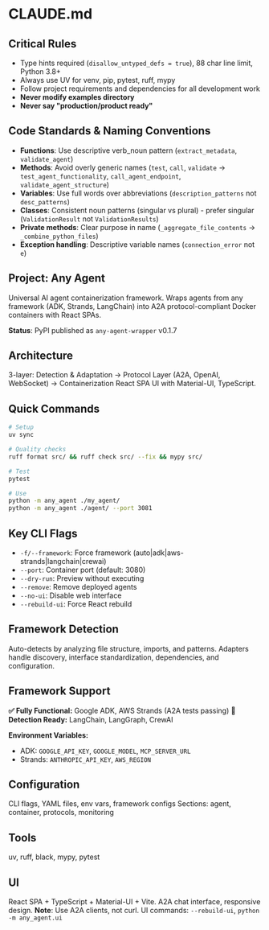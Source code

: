 # CLAUDE.md

## Critical Rules
- Type hints required (`disallow_untyped_defs = true`), 88 char line limit, Python 3.8+
- Always use UV for venv, pip, pytest, ruff, mypy
- Follow project requirements and dependencies for all development work
- **Never modify examples directory**
- **Never say "production/product ready"**

## Code Standards & Naming Conventions
- **Functions**: Use descriptive verb_noun pattern (`extract_metadata`, `validate_agent`)
- **Methods**: Avoid overly generic names (`test`, `call`, `validate` → `test_agent_functionality`, `call_agent_endpoint`, `validate_agent_structure`)
- **Variables**: Use full words over abbreviations (`description_patterns` not `desc_patterns`)
- **Classes**: Consistent noun patterns (singular vs plural) - prefer singular (`ValidationResult` not `ValidationResults`)
- **Private methods**: Clear purpose in name (`_aggregate_file_contents` → `_combine_python_files`)
- **Exception handling**: Descriptive variable names (`connection_error` not `e`)

## Project: Any Agent
Universal AI agent containerization framework. Wraps agents from any framework (ADK, Strands, LangChain) into A2A protocol-compliant Docker containers with React SPAs.

**Status**: PyPI published as `any-agent-wrapper` v0.1.7

## Architecture
3-layer: Detection & Adaptation → Protocol Layer (A2A, OpenAI, WebSocket) → Containerization
React SPA UI with Material-UI, TypeScript.

## Quick Commands
```bash
# Setup
uv sync

# Quality checks
ruff format src/ && ruff check src/ --fix && mypy src/

# Test
pytest

# Use
python -m any_agent ./my_agent/
python -m any_agent ./agent/ --port 3081
```

## Key CLI Flags
- `-f/--framework`: Force framework (auto|adk|aws-strands|langchain|crewai)
- `--port`: Container port (default: 3080)
- `--dry-run`: Preview without executing
- `--remove`: Remove deployed agents
- `--no-ui`: Disable web interface
- `--rebuild-ui`: Force React rebuild

## Framework Detection
Auto-detects by analyzing file structure, imports, and patterns. Adapters handle discovery, interface standardization, dependencies, and configuration.

## Framework Support
**✅ Fully Functional:** Google ADK, AWS Strands (A2A tests passing)
**🔄 Detection Ready:** LangChain, LangGraph, CrewAI

**Environment Variables:**
- ADK: `GOOGLE_API_KEY`, `GOOGLE_MODEL`, `MCP_SERVER_URL`
- Strands: `ANTHROPIC_API_KEY`, `AWS_REGION`


## Configuration
CLI flags, YAML files, env vars, framework configs
Sections: agent, container, protocols, monitoring

## Tools
uv, ruff, black, mypy, pytest

## UI
React SPA + TypeScript + Material-UI + Vite. A2A chat interface, responsive design.
**Note**: Use A2A clients, not curl. UI commands: `--rebuild-ui`, `python -m any_agent.ui`